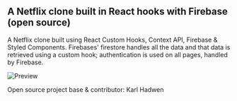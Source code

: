 ## A Netflix clone built in React hooks with Firebase (open source)

A Netflix clone built using React Custom Hooks, Context API, Firebase & Styled Components. Firebases' firestore handles all the data and that data is retrieved using a custom hook; authentication is used on all pages, handled by Firebase.

![Preview](netflix-preview.png?raw=true)

Open source project base & contributor: Karl Hadwen
